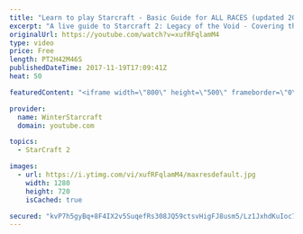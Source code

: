 ```yaml
---
title: "Learn to play Starcraft - Basic Guide for ALL RACES (updated 2017)"
excerpt: "A live guide to Starcraft 2: Legacy of the Void - Covering the basics and build orders for all of the races, and covering the important decisions to be made early in the game.  Not a step by step guide but a demonstration once you have the very basics of the units and races!"
originalUrl: https://youtube.com/watch?v=xufRFqlamM4
type: video
price: Free
length: PT2H42M46S
publishedDateTime: 2017-11-19T17:09:41Z
heat: 50

featuredContent: "<iframe width=\"800\" height=\"500\" frameborder=\"0\" src=\"https://www.youtube.com/embed/xufRFqlamM4\" allow=\"accelerometer; autoplay; encrypted-media; gyroscope; picture-in-picture\" allowfullscreen></iframe>"

provider:
  name: WinterStarcraft
  domain: youtube.com

topics:
  - StarCraft 2

images:
  - url: https://i.ytimg.com/vi/xufRFqlamM4/maxresdefault.jpg
    width: 1280
    height: 720
    isCached: true

secured: "kvP7h5gyBq+8F4IX2v5SuqefRs308JQ59ctsvHigFJ8usm5/Lz1JxhdKuIoc71V5k0+lwmzZjnTT19qKYBLwXxqOIBoSGGSwB0eSc411VnnPN5E7VoEipuIavlMIbK9+Q7RDFUVWcR3s6WOGDZxsbiPvrizYbfaVQTUC3HAClMBGcHkP3zAFntoG9a2U90+Goj4M11h97u1a+gF8Fpw3w9cuLbKPKDeAER8r3MiAWVcVAn0lBX3nvMNSlihxqh2kAUab9btEKFqsKpmLPOGiYm3CjVblfBjawAXvRDBLoTuAurZYzsfawpLIsA9/C28O4nY9yAt+RrHeropWnn/m4bIGmIc7JYJ+lcTGRBQH7pZBgaGt9sTxNrzFowZk5+HHbwkERWpQOthd1ylZUtitcGq6EZKnTqFBCfsqPxvEGp2Y8SA9QLWs3U64wzdG5MFK;AzaURZlerZhtpnwfWdawSg=="
---
```



